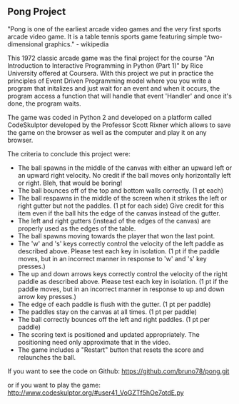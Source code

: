 ## Pong Project

"Pong is one of the earliest arcade video games and the very first sports arcade video game. It is a table tennis sports game featuring simple two-dimensional graphics." - wikipedia

This 1972 classic arcade game was the final project for the course "An Introduction to Interactive Programming in Python (Part 1)" by Rice University offered at Coursera. With this project we put in practice the principles of Event Driven Programming model where you you write a program that initalizes and just wait for an event and when it occurs, the program access a function that will handle that event 'Handler' and once it's done, the program waits.

The game was coded in Python 2 and developed on a platform called CodeSkulptor developed by the Professor Scott Rixner which allows to save the game on the browser as well as the computer and play it on any browser.

The criteria to conclude this project were:
- The ball spawns in the middle of the canvas with either an upward left or an upward right velocity. No credit if the ball moves only horizontally left or right. Bleh, that would be boring!
- The ball bounces off of the top and bottom walls correctly. (1 pt each)
- The ball respawns in the middle of the screen when it strikes the left or right gutter but not the paddles. (1 pt for each side) Give credit for this item even if the ball hits the edge of the canvas instead of the gutter.
- The left and right gutters (instead of the edges of the canvas) are properly used as the edges of the table.
- The ball spawns moving towards the player that won the last point.
- The 'w' and 's' keys correctly control the velocity of the left paddle as described above. Please test each key in isolation. (1 pt if the paddle moves, but in an incorrect manner in response to 'w' and 's' key presses.)
- The up and down arrows keys correctly control the velocity of the right paddle as described above. Please test each key in isolation. (1 pt if the paddle moves, but in an incorrect manner in response to up and down arrow key presses.)
- The edge of each paddle is flush with the gutter. (1 pt per paddle)
- The paddles stay on the canvas at all times. (1 pt per paddle)
- The ball correctly bounces off the left and right paddles. (1 pt per paddle)
- The scoring text is positioned and updated appropriately. The positioning need only approximate that in the video.
- The game includes a "Restart" button that resets the score and relaunches the ball.

If you want to see the code on Github:
https://github.com/bruno78/pong.git

or if you want to play the game:
http://www.codeskulptor.org/#user41_VoGZTf5hOe7otdE.py
